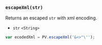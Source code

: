 ### ``escapeXml(str)``
Returns an escaped ``str`` with xml encoding.

- `str` `<String>`

```js
var ecodedXml = PV.escapeXml('&<>"\'');
```